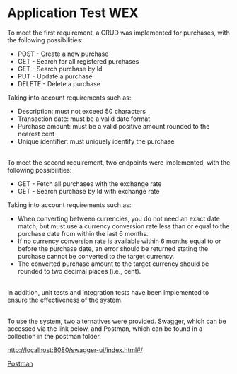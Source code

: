 # Application Test WEX

To meet the first requirement, a CRUD was implemented for purchases, with the following possibilities:
* POST - Create a new purchase
* GET - Search for all registered purchases
* GET - Search purchase by Id
* PUT - Update a purchase
* DELETE - Delete a purchase

Taking into account requirements such as:
* Description: must not exceed 50 characters
* Transaction date: must be a valid date format
* Purchase amount: must be a valid positive amount rounded to the nearest cent
* Unique identifier: must uniquely identify the purchase

\
To meet the second requirement, two endpoints were implemented, with the following possibilities:
* GET - Fetch all purchases with the exchange rate
* GET - Search purchase by Id with exchange rate

Taking into account requirements such as:
* When converting between currencies, you do not need an exact date match, but must use a currency conversion rate less than or equal to the purchase date from within the last 6 months.
* If no currency conversion rate is available within 6 months equal to or before the purchase date, an error should be returned stating the purchase cannot be converted to the target currency.
* The converted purchase amount to the target currency should be rounded to two decimal places (i.e., cent).

\
In addition, unit tests and integration tests have been implemented to ensure the effectiveness of the system.

\
To use the system, two alternatives were provided. Swagger, which can be accessed via the link below, and Postman, which can be found in a collection in the postman folder.

[http://localhost:8080/swagger-ui/index.html#/](http://localhost:8080/swagger-ui/index.html#/)

[Postman](postman)